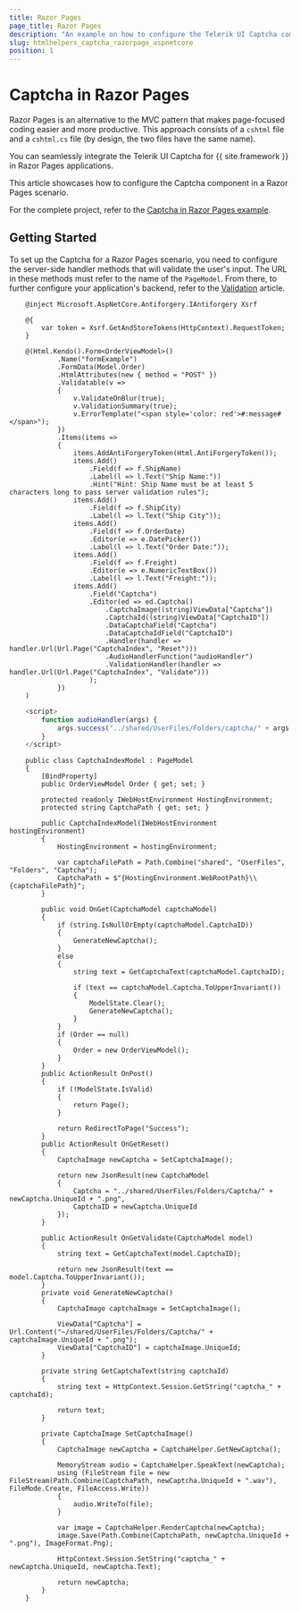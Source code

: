 ```yaml
---
title: Razor Pages
page_title: Razor Pages
description: "An example on how to configure the Telerik UI Captcha component for {{ site.framework }} in a Razor Page."
slug: htmlhelpers_captcha_razorpage_aspnetcore
position: 1
---
```


# Captcha in Razor Pages

Razor Pages is an alternative to the MVC pattern that makes page-focused coding easier and more productive. This approach consists of a `cshtml` file and a `cshtml.cs` file (by design, the two files have the same name). 

You can seamlessly integrate the Telerik UI Captcha for {{ site.framework }} in Razor Pages applications.

This article showcases how to configure the Captcha component in a Razor Pages scenario.

For the complete project, refer to the [Captcha in Razor Pages example](https://github.com/telerik/ui-for-aspnet-core-examples/blob/master/Telerik.Examples.RazorPages/Telerik.Examples.RazorPages/Pages/Captcha/CaptchaIndex.cshtml).

## Getting Started

To set up the Captcha for a Razor Pages scenario, you need to configure the server-side handler methods that will validate the user's input. The URL in these methods must refer to the name of the `PageModel`. From there, to further configure your application's backend, refer to the [Validation](https://docs.telerik.com/aspnet-core/html-helpers/editors/captcha/validation) article.

```HtmlHelper.cshtml
    @inject Microsoft.AspNetCore.Antiforgery.IAntiforgery Xsrf

    @{
        var token = Xsrf.GetAndStoreTokens(HttpContext).RequestToken;
    }

    @(Html.Kendo().Form<OrderViewModel>()
            .Name("formExample")
            .FormData(Model.Order)
            .HtmlAttributes(new { method = "POST" })
            .Validatable(v =>
            {
                v.ValidateOnBlur(true);
                v.ValidationSummary(true);
                v.ErrorTemplate("<span style='color: red'>#:message#</span>");
            })
            .Items(items =>
            {
                items.AddAntiForgeryToken(Html.AntiForgeryToken());
                items.Add()
                    .Field(f => f.ShipName)
                    .Label(l => l.Text("Ship Name:"))
                    .Hint("Hint: Ship Name must be at least 5 characters long to pass server validation rules");
                items.Add()
                    .Field(f => f.ShipCity)
                    .Label(l => l.Text("Ship City"));
                items.Add()
                    .Field(f => f.OrderDate)
                    .Editor(e => e.DatePicker())
                    .Label(l => l.Text("Order Date:"));
                items.Add()
                    .Field(f => f.Freight)
                    .Editor(e => e.NumericTextBox())
                    .Label(l => l.Text("Freight:"));
                items.Add()
                    .Field("Captcha")
                    .Editor(ed => ed.Captcha()
                        .CaptchaImage((string)ViewData["Captcha"])
                        .CaptchaId((string)ViewData["CaptchaID"])
                        .DataCaptchaField("Captcha")
                        .DataCaptchaIdField("CaptchaID")
                        .Handler(handler => handler.Url(Url.Page("CaptchaIndex", "Reset")))
                        .AudioHandlerFunction("audioHandler")
                        .ValidationHandler(handler => handler.Url(Url.Page("CaptchaIndex", "Validate")))
                    );
            })
    )
```
```Script.js
    <script>
        function audioHandler(args) {
            args.success("../shared/UserFiles/Folders/captcha/" + args.data.CaptchaID + ".wav");
        }
    </script>
```
```PageModel.cshtml
    public class CaptchaIndexModel : PageModel
    {
        [BindProperty]
        public OrderViewModel Order { get; set; }

        protected readonly IWebHostEnvironment HostingEnvironment;
        protected string CaptchaPath { get; set; }

        public CaptchaIndexModel(IWebHostEnvironment hostingEnvironment)
        {
            HostingEnvironment = hostingEnvironment;

            var captchaFilePath = Path.Combine("shared", "UserFiles", "Folders", "Captcha");
            CaptchaPath = $"{HostingEnvironment.WebRootPath}\\{captchaFilePath}";
        }

        public void OnGet(CaptchaModel captchaModel)
        {
            if (string.IsNullOrEmpty(captchaModel.CaptchaID))
            {
                GenerateNewCaptcha();
            }
            else
            {
                string text = GetCaptchaText(captchaModel.CaptchaID);

                if (text == captchaModel.Captcha.ToUpperInvariant())
                {
                    ModelState.Clear();
                    GenerateNewCaptcha();
                }
            }
            if (Order == null)
            {
                Order = new OrderViewModel();
            }
        }
        public ActionResult OnPost()
        {
            if (!ModelState.IsValid)
            {
                return Page();
            }

            return RedirectToPage("Success");
        }
        public ActionResult OnGetReset()
        {
            CaptchaImage newCaptcha = SetCaptchaImage();

            return new JsonResult(new CaptchaModel
            {
                Captcha = "../shared/UserFiles/Folders/Captcha/" + newCaptcha.UniqueId + ".png",
                CaptchaID = newCaptcha.UniqueId
            });
        }

        public ActionResult OnGetValidate(CaptchaModel model)
        {
            string text = GetCaptchaText(model.CaptchaID);

            return new JsonResult(text == model.Captcha.ToUpperInvariant());
        }
        private void GenerateNewCaptcha()
        {
            CaptchaImage captchaImage = SetCaptchaImage();

            ViewData["Captcha"] = Url.Content("~/shared/UserFiles/Folders/Captcha/" + captchaImage.UniqueId + ".png");
            ViewData["CaptchaID"] = captchaImage.UniqueId;
        }

        private string GetCaptchaText(string captchaId)
        {
            string text = HttpContext.Session.GetString("captcha_" + captchaId);

            return text;
        }

        private CaptchaImage SetCaptchaImage()
        {
            CaptchaImage newCaptcha = CaptchaHelper.GetNewCaptcha();

            MemoryStream audio = CaptchaHelper.SpeakText(newCaptcha);
            using (FileStream file = new FileStream(Path.Combine(CaptchaPath, newCaptcha.UniqueId + ".wav"), FileMode.Create, FileAccess.Write))
            {
                audio.WriteTo(file);
            }

            var image = CaptchaHelper.RenderCaptcha(newCaptcha);
            image.Save(Path.Combine(CaptchaPath, newCaptcha.UniqueId + ".png"), ImageFormat.Png);

            HttpContext.Session.SetString("captcha_" + newCaptcha.UniqueId, newCaptcha.Text);

            return newCaptcha;
        }
    }
```

